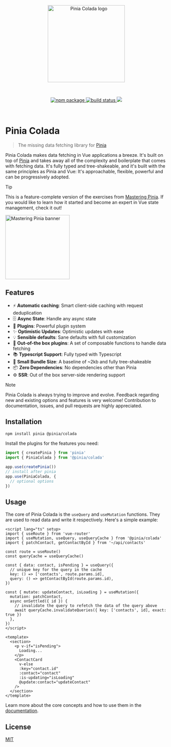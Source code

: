 <p align="center">
  <img width="240" src="https://github.com/posva/pinia-colada/assets/664177/02011637-f94d-4a35-854a-02f7aed86a3c" alt="Pinia Colada logo">
</p>
<br/>
<p align="center">
  <a href="https://npmjs.com/package/@pinia/colada">
    <img src="https://badgen.net/npm/v/@pinia/colada/latest" alt="npm package">
  </a>
  <a href="https://github.com/posva/pinia-colada/actions/workflows/test.yml">
    <img src="https://github.com/posva/pinia-colada/workflows/test/badge.svg" alt="build status">
  </a>
  <a href="https://codecov.io/gh/posva/pinia-colada">
    <img src="https://codecov.io/gh/posva/pinia-colada/branch/main/graph/badge.svg?token=OZc0DBze2R"/>
  </a>
</p>
<br/>

# Pinia Colada

> The missing data fetching library for [Pinia](https://pinia.vuejs.org)

Pinia Colada makes data fetching in Vue applications a breeze. It's built on top of [Pinia](https://pinia.vuejs.org) and takes away all of the complexity and boilerplate that comes with fetching data. It's fully typed and tree-shakeable, and it's built with the same principles as Pinia and Vue: It's approachable, flexible, powerful and can be progressively adopted.

> [!TIP]
> This is a feature-complete version of the exercises from [Mastering Pinia](https://masteringpinia.com/?utm=pinia-colada-readme). If you would like to learn how it started and become an expert in Vue state management, check it out!
>
> <a href="https://masteringpinia.com/?utm=pinia-colada-readme">
> <img src="https://github.com/posva/pinia-colada/assets/664177/2f7081a5-90fe-467a-b021-7e709f71603e" width="200" alt="Mastering Pinia banner">
> </a>

## Features

- ⚡️ **Automatic caching**: Smart client-side caching with request deduplication
- 🗄️ **Async State**: Handle any async state
- 🔌 **Plugins**: Powerful plugin system
- ✨ **Optimistic Updates**: Optimistic updates with ease
- 💡 **Sensible defaults**: Sane defaults with full customization
- 🧩 **Out-of-the box plugins**: A set of composable functions to handle data fetching
- 📚 **Typescript Support**: Fully typed with Typescript
  <!-- - 📡 **Network Status**: Handle network status and offline support -->
  <!-- - 🛠 **Devtools**: Integration with the Vue devtools -->
- 💨 **Small Bundle Size**: A baseline of ~2kb and fully tree-shakeable
- 📦 **Zero Dependencies**: No dependencies other than Pinia
- ⚙️ **SSR**: Out of the box server-side rendering support

> [!NOTE]
> Pinia Colada is always trying to improve and evolve.
> Feedback regarding new and existing options and features is very welcome!
> Contribution to documentation, issues, and pull requests are highly appreciated.

## Installation

```sh
npm install pinia @pinia/colada
```

Install the plugins for the features you need:

```ts
import { createPinia } from 'pinia'
import { PiniaColada } from '@pinia/colada'

app.use(createPinia())
// install after pinia
app.use(PiniaColada, {
  // optional options
})
```

## Usage

The core of Pinia Colada is the `useQuery` and `useMutation` functions. They are used to read data and write it respectively. Here's a simple example:

```vue
<script lang="ts" setup>
import { useRoute } from 'vue-router'
import { useMutation, useQuery, useQueryCache } from '@pinia/colada'
import { patchContact, getContactById } from '~/api/contacts'

const route = useRoute()
const queryCache = useQueryCache()

const { data: contact, isPending } = useQuery({
  // unique key for the query in the cache
  key: () => ['contacts', route.params.id],
  query: () => getContactById(route.params.id),
})

const { mutate: updateContact, isLoading } = useMutation({
  mutation: patchContact,
  async onSettled({ id }) {
    // invalidate the query to refetch the data of the query above
    await queryCache.invalidateQueries({ key: ['contacts', id], exact: true })
  },
})
</script>

<template>
  <section>
    <p v-if="isPending">
      Loading...
    </p>
    <ContactCard
      v-else
      :key="contact.id"
      :contact="contact"
      :is-updating="isLoading"
      @update:contact="updateContact"
    />
  </section>
</template>
```

Learn more about the core concepts and how to use them in the [documentation](https://pinia-colada.esm.dev).

## License

[MIT](http://opensource.org/licenses/MIT)
